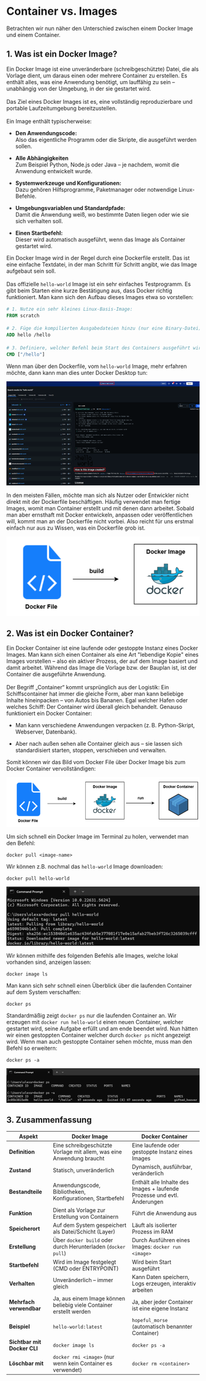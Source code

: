 ﻿# Container vs. Images

Betrachten wir nun näher den Unterschied zwischen einem Docker Image und einem Container.

## 1. Was ist ein Docker Image?

Ein Docker Image ist eine unveränderbare (schreibgeschützte) Datei, die als Vorlage dient, um daraus einen oder mehrere Container zu erstellen. Es enthält alles, was eine Anwendung benötigt, um lauffähig zu sein – unabhängig von der Umgebung, in der sie gestartet wird.
<br>
<br>
Das Ziel eines Docker Images ist es, eine vollständig reproduzierbare und portable Laufzeitumgebung bereitzustellen.
<br>
<br>
Ein Image enthält typischerweise:

- **Den Anwendungscode:**<br>
  Also das eigentliche Programm oder die Skripte, die ausgeführt werden sollen.

- **Alle Abhängigkeiten**<br>
  Zum Beispiel Python, Node.js oder Java – je nachdem, womit die Anwendung entwickelt wurde.

- **Systemwerkzeuge und Konfigurationen:**<br>
  Dazu gehören Hilfsprogramme, Paketmanager oder notwendige Linux-Befehle.

- **Umgebungsvariablen und Standardpfade:**<br>
  Damit die Anwendung weiß, wo bestimmte Daten liegen oder wie sie sich verhalten soll.

- **Einen Startbefehl:**<br>
  Dieser wird automatisch ausgeführt, wenn das Image als Container gestartet wird.

Ein Docker Image wird in der Regel durch eine Dockerfile erstellt. Das ist eine einfache Textdatei, in der man Schritt für Schritt angibt, wie das Image aufgebaut sein soll.
<br>
<br>
Das offizielle `hello-world` Image ist ein sehr einfaches Testprogramm. Es gibt beim Starten eine kurze Bestätigung aus, dass Docker richtig funktioniert. Man kann sich den Aufbau dieses Images etwa so vorstellen:

```dockerfile
# 1. Nutze ein sehr kleines Linux-Basis-Image:
FROM scratch

# 2. Füge die kompilierten Ausgabedateien hinzu (nur eine Binary-Datei):
ADD hello /hello

# 3. Definiere, welcher Befehl beim Start des Containers ausgeführt wird:
CMD ["/hello"]
```

Wenn man über den Dockerfile, vom `hello-world` Image, mehr erfahren möchte, dann kann man dies unter Docker Desktop tun:

![](../assets/docker_30.png)

In den meisten Fällen, möchte man sich als Nutzer oder Entwickler nicht direkt mit der Dockerfile beschäftigen. Häufig verwendet man fertige Images, womit man Container erstellt und mit denen dann arbeitet. Sobald man aber ernsthaft mit Docker entwickeln, anpassen oder veröffentlichen will, kommt man an der Dockerfile nicht vorbei. Also reicht für uns erstmal einfach nur aus zu Wissen, was ein Dockerfile grob ist.

![](../assets/docker_31.png)

## 2. Was ist ein Docker Container?

Ein Docker Container ist eine laufende oder gestoppte Instanz eines Docker Images. Man kann sich einen Container als eine Art "lebendige Kopie" eines Images vorstellen – also ein aktiver Prozess, der auf dem Image basiert und damit arbeitet. Während das Image die Vorlage bzw. der Bauplan ist, ist der Container die ausgeführte Anwendung.
<br>
<br>
Der Begriff „Container“ kommt ursprünglich aus der Logistik:
Ein Schiffscontainer hat immer die gleiche Form, aber man kann beliebige Inhalte hineinpacken – von Autos bis Bananen.
Egal welcher Hafen oder welches Schiff: Der Container wird überall gleich behandelt. Genauso funktioniert ein Docker Container:

- Man kann verschiedene Anwendungen verpacken (z. B. Python-Skript, Webserver, Datenbank).

- Aber nach außen sehen alle Container gleich aus – sie lassen sich standardisiert starten, stoppen, verschieben und verwalten.

Somit können wir das Bild vom Docker File über Docker Image bis zum Docker Container vervollständigen:

![](../assets/docker_32.png)

Um sich schnell ein Docker Image im Terminal zu holen, verwendet man den Befehl:

```
docker pull <image-name>
```

Wir können z.B. nochmal das `hello-world` Image downloaden:

```
docker pull hello-world
```

![](../assets/docker_33.png)


Wir können mithilfe des folgenden Befehls alle Images, welche lokal vorhanden sind, anzeigen lassen:

```
docker image ls
```

Man kann sich sehr schnell einen Überblick über die laufenden Container auf dem System verschaffen:

```
docker ps
```

Standardmäßig zeigt `docker ps` nur die laufenden Container an. Wir erzeugen mit `docker run hello-world` einen neuen Container, welcher gestartet wird, seine Aufgabe erfüllt und am ende beendet wird. Nun hätten wir einen gestoppten Container welcher durch `docker ps` nicht angezeigt wird. Wenn man auch gestoppte Container sehen möchte, muss man den Befehl so erweitern:

```
docker ps -a
```

![](../assets/docker_34.png)


## 3. Zusammenfassung

| **Aspekt**                  | **Docker Image**                                                     | **Docker Container**                                                     |
| --------------------------- | -------------------------------------------------------------------- | ------------------------------------------------------------------------ |
| **Definition**              | Eine schreibgeschützte Vorlage mit allem, was eine Anwendung braucht | Eine laufende oder gestoppte Instanz eines Images                        |
| **Zustand**                 | Statisch, unveränderlich                                             | Dynamisch, ausführbar, veränderlich                                      |
| **Bestandteile**            | Anwendungscode, Bibliotheken, Konfigurationen, Startbefehl           | Enthält alle Inhalte des Images + laufende Prozesse und evtl. Änderungen |
| **Funktion**                | Dient als Vorlage zur Erstellung von Containern                      | Führt die Anwendung aus                                                  |
| **Speicherort**             | Auf dem System gespeichert als Datei/Schicht (Layer)                 | Läuft als isolierter Prozess im RAM                                      |
| **Erstellung**              | Über `docker build` oder durch Herunterladen (`docker pull`)         | Durch Ausführen eines Images: `docker run <image>`                       |
| **Startbefehl**             | Wird im Image festgelegt (CMD oder ENTRYPOINT)                       | Wird beim Start ausgeführt                                               |
| **Verhalten**               | Unveränderlich – immer gleich                                        | Kann Daten speichern, Logs erzeugen, interaktiv arbeiten                 |
| **Mehrfach verwendbar**     | Ja, aus einem Image können beliebig viele Container erstellt werden  | Ja, aber jeder Container ist eine eigene Instanz                         |
| **Beispiel**                | `hello-world:latest`                                                 | `hopeful_morse` (automatisch benannter Container)                        |
| **Sichtbar mit Docker CLI** | `docker image ls`                                                    | `docker ps -a`                                                           |
| **Löschbar mit**            | `docker rmi <image>` (nur wenn kein Container es verwendet)          | `docker rm <container>`                                                  |

